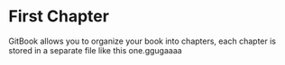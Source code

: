 # First Chapter

GitBook allows you to organize your book into chapters, each chapter is stored in a separate file like this one.ggugaaaa


